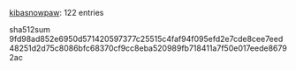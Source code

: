 [kibasnowpaw](https://github.com/kibasnowpaw): 122 entries

sha512sum 9fd98ad852e6950d571420597377c25515c4faf94f095efd2e7cde8cee7eed48251d2d75c8086bfc68370cf9cc8eba520989fb718411a7f50e017eede86792ac
